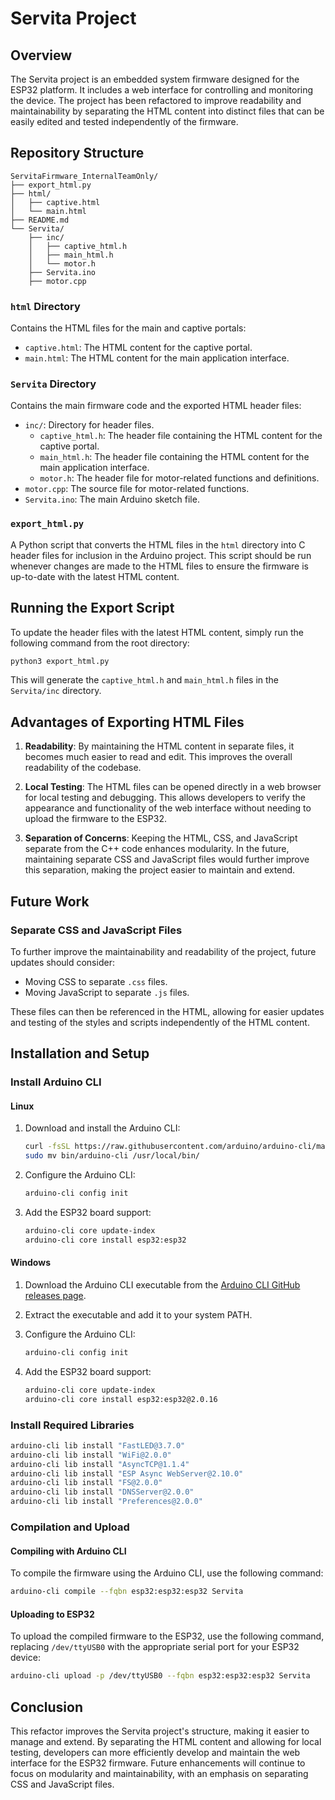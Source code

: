 # Servita Project

## Overview

The Servita project is an embedded system firmware designed for the ESP32 platform. It includes a web interface for controlling and monitoring the device. The project has been refactored to improve readability and maintainability by separating the HTML content into distinct files that can be easily edited and tested independently of the firmware.

## Repository Structure

```
ServitaFirmware_InternalTeamOnly/
├── export_html.py
├── html/
│   ├── captive.html
│   └── main.html
├── README.md
└── Servita/
    ├── inc/
    │   ├── captive_html.h
    │   ├── main_html.h
    │   └── motor.h
    ├── Servita.ino
    ├── motor.cpp
```

### `html` Directory

Contains the HTML files for the main and captive portals:
- `captive.html`: The HTML content for the captive portal.
- `main.html`: The HTML content for the main application interface.

### `Servita` Directory

Contains the main firmware code and the exported HTML header files:
- `inc/`: Directory for header files.
  - `captive_html.h`: The header file containing the HTML content for the captive portal.
  - `main_html.h`: The header file containing the HTML content for the main application interface.
  - `motor.h`: The header file for motor-related functions and definitions.
- `motor.cpp`: The source file for motor-related functions.
- `Servita.ino`: The main Arduino sketch file.

### `export_html.py`

A Python script that converts the HTML files in the `html` directory into C header files for inclusion in the Arduino project. This script should be run whenever changes are made to the HTML files to ensure the firmware is up-to-date with the latest HTML content.

## Running the Export Script

To update the header files with the latest HTML content, simply run the following command from the root directory:

```sh
python3 export_html.py
```

This will generate the `captive_html.h` and `main_html.h` files in the `Servita/inc` directory.

## Advantages of Exporting HTML Files

1. **Readability**: By maintaining the HTML content in separate files, it becomes much easier to read and edit. This improves the overall readability of the codebase.
   
2. **Local Testing**: The HTML files can be opened directly in a web browser for local testing and debugging. This allows developers to verify the appearance and functionality of the web interface without needing to upload the firmware to the ESP32.

3. **Separation of Concerns**: Keeping the HTML, CSS, and JavaScript separate from the C++ code enhances modularity. In the future, maintaining separate CSS and JavaScript files would further improve this separation, making the project easier to maintain and extend.

## Future Work

### Separate CSS and JavaScript Files

To further improve the maintainability and readability of the project, future updates should consider:
- Moving CSS to separate `.css` files.
- Moving JavaScript to separate `.js` files.

These files can then be referenced in the HTML, allowing for easier updates and testing of the styles and scripts independently of the HTML content.

## Installation and Setup

### Install Arduino CLI

#### Linux

1. Download and install the Arduino CLI:
    ```sh
    curl -fsSL https://raw.githubusercontent.com/arduino/arduino-cli/master/install.sh | sh
    sudo mv bin/arduino-cli /usr/local/bin/
    ```

2. Configure the Arduino CLI:
    ```sh
    arduino-cli config init
    ```

3. Add the ESP32 board support:
    ```sh
    arduino-cli core update-index
    arduino-cli core install esp32:esp32
    ```

#### Windows

1. Download the Arduino CLI executable from the [Arduino CLI GitHub releases page](https://github.com/arduino/arduino-cli/releases).

2. Extract the executable and add it to your system PATH.

3. Configure the Arduino CLI:
    ```sh
    arduino-cli config init
    ```

4. Add the ESP32 board support:
    ```sh
    arduino-cli core update-index
    arduino-cli core install esp32:esp32@2.0.16
    ```

### Install Required Libraries

```sh
arduino-cli lib install "FastLED@3.7.0"
arduino-cli lib install "WiFi@2.0.0"
arduino-cli lib install "AsyncTCP@1.1.4"
arduino-cli lib install "ESP Async WebServer@2.10.0"
arduino-cli lib install "FS@2.0.0"
arduino-cli lib install "DNSServer@2.0.0"
arduino-cli lib install "Preferences@2.0.0"
```

### Compilation and Upload

#### Compiling with Arduino CLI

To compile the firmware using the Arduino CLI, use the following command:

```sh
arduino-cli compile --fqbn esp32:esp32:esp32 Servita
```

#### Uploading to ESP32

To upload the compiled firmware to the ESP32, use the following command, replacing `/dev/ttyUSB0` with the appropriate serial port for your ESP32 device:

```sh
arduino-cli upload -p /dev/ttyUSB0 --fqbn esp32:esp32:esp32 Servita
```

## Conclusion

This refactor improves the Servita project's structure, making it easier to manage and extend. By separating the HTML content and allowing for local testing, developers can more efficiently develop and maintain the web interface for the ESP32 firmware. Future enhancements will continue to focus on modularity and maintainability, with an emphasis on separating CSS and JavaScript files.